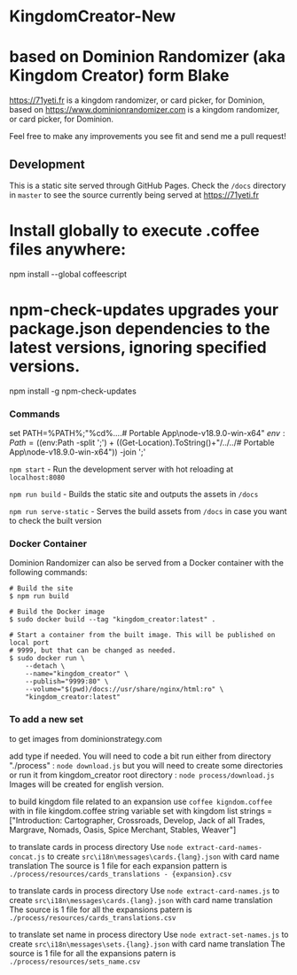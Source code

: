 # KingdomCreator-New 
# based on Dominion Randomizer (aka Kingdom Creator) form Blake

https://71yeti.fr is a kingdom randomizer, or card picker, for Dominion, based on 
https://www.dominionrandomizer.com is a kingdom randomizer, or card picker, for Dominion.

Feel free to make any improvements you see fit and send me a pull request!

## Development
This is a static site served through GitHub Pages. Check the `/docs` directory in `master` to see the source currently being served at https://71yeti.fr

# Install globally to execute .coffee files anywhere:
npm install --global coffeescript
# npm-check-updates upgrades your package.json dependencies to the latest versions, ignoring specified versions.
npm install -g npm-check-updates

### Commands

set PATH=%PATH%;"%cd%\..\..\# Portable App\node-v18.9.0-win-x64"
$env:Path = (($env:Path -split ';') + ((Get-Location).ToString()+"/../../# Portable App\node-v18.9.0-win-x64")) -join ';'

`npm start` - Run the development server with hot reloading at `localhost:8080`

`npm run build` - Builds the static site and outputs the assets in `/docs`

`npm run serve-static` - Serves the build assets from `/docs` in case you want to check the built version

### Docker Container

Dominion Randomizer can also be served from a Docker container with the
following commands:

```shell
# Build the site
$ npm run build

# Build the Docker image
$ sudo docker build --tag "kingdom_creator:latest" .

# Start a container from the built image. This will be published on local port
# 9999, but that can be changed as needed.
$ sudo docker run \
    --detach \
    --name="kingdom_creator" \
    --publish="9999:80" \
    --volume="$(pwd)/docs://usr/share/nginx/html:ro" \
    "kingdom_creator:latest"
```

### To add a new set

to get images from dominionstrategy.com

add type if needed. You will need to code a bit
run either from directory "./process" : 
`node download.js`
but you will need to create some directories
or run it from kingdom_creator root directory : 
`node process/download.js`
Images will be created for english version.

to build kingdom file related to an expansion use
`coffee kigndom.coffee`
with in file kingdom.coffee
string variable set with kingdom list 
strings = ["Introduction: Cartographer, Crossroads, Develop, Jack of all Trades, Margrave, Nomads, Oasis, Spice Merchant, Stables, Weaver"]


to translate cards in process directory 
Use `node extract-card-names-concat.js`
to create `src\i18n\messages\cards.{lang}.json` with card name translation
The source is 1 file for each expansion
pattern is `./process/resources/cards_translations - {expansion}.csv`

to translate cards in process directory 
Use `node extract-card-names.js`
to create `src\i18n\messages\cards.{lang}.json` with card name translation
The source is 1 file for all the expansions
patern is `./process/resources/cards_translations.csv`

to translate set name in process directory 
Use `node extract-set-names.js`
to create `src\i18n\messages\sets.{lang}.json` with card name translation
The source is 1 file for all the expansions
patern is `./process/resources/sets_name.csv`